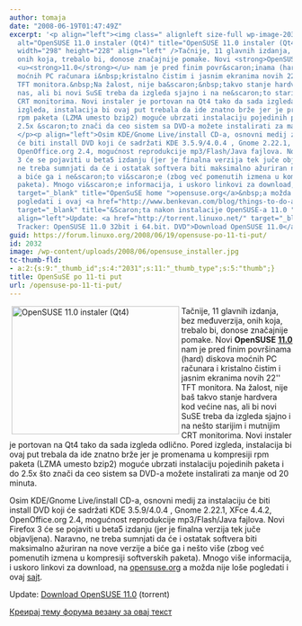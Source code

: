 ```yaml
---
author: tomaja
date: "2008-06-19T01:47:49Z"
excerpt: '<p align="left"><img class=" alignleft size-full wp-image-2031" src="https://linuxo.org/wp-content/uploads/2008/06/opensuse_installer.jpg"
  alt="OpenSUSE 11.0 instaler (Qt4)" title="OpenSUSE 11.0 instaler (Qt4)" hspace="4"
  width="298" height="228" align="left" />Tačnije, 11 glavnih izdanja, bez međuverzija,
  onih koja, trebalo bi, donose značajnije pomake. Novi <strong>OpenSUSE</strong>
  <u><strong>11.0</strong></u> nam je pred finim povr&scaron;inama (hard) diskova
  moćnih PC računara i&nbsp;kristalno čistim i jasnim ekranima novih 22&#39;&#39;
  TFT monitora.&nbsp;Na žalost, nije ba&scaron;&nbsp;takvo stanje hardvera kod većine
  nas, ali bi novi SuSE treba da izgleda sjajno i na ne&scaron;to starijim i mutnijim
  CRT monitorima. Novi instaler je portovan na Qt4 tako da sada izgleda odlično. Pored
  izgleda, instalacija bi ovaj put trebala da ide znatno brže jer je promenama u kompresiji
  rpm paketa (LZMA umesto bzip2) moguće ubrzati instalaciju pojedinih paketa i do
  2.5x &scaron;to znači da ceo sistem sa DVD-a možete instalirati za manje od 20 minuta.
  </p><p align="left">Osim KDE/Gnome Live/install CD-a, osnovni medij za instalaciju
  će biti install DVD koji će sadržati KDE 3.5.9/4.0.4 , Gnome 2.22.1, XFce 4.4.2,
  OpenOffice.org 2.4, mogućnost reprodukcije mp3/Flash/Java fajlova. Novi Firefox
  3 će se pojaviti u beta5 izdanju (jer je finalna verzija tek juče objavljena). Naravno,
  ne treba sumnjati da će i ostatak softvera biti maksimalno ažuriran na nove verzije
  a biće ga i ne&scaron;to vi&scaron;e (zbog već pomenutih izmena u kompresiji softverskih
  paketa). Mnogo vi&scaron;e informacija, i uskoro linkovi za download, na <a href="http://www.opensuse.org"
  target="_blank" title="OpenSuSE home ">opensuse.org</a>&nbsp;a možda nije lo&scaron;e
  pogledati i ovaj <a href="http://www.benkevan.com/blog/things-to-do-after-installing-opensuse-110/"
  target="_blank" title="&Scaron;ta nakon instalacije OpenSUSE-a 11.0 ">sajt</a>.&nbsp;</p><p
  align="left">Update: <a href="http://torrent.linuxo.net/" target="_blank" title="Linuxo
  Tracker: OpenSUSE 11.0 32bit i 64.bit. DVD">Download OpenSUSE 11.0</a> (torrent)</p>'
guid: https://forum.linuxo.org/2008/06/19/opensuse-po-11-ti-put/
id: 2032
image: /wp-content/uploads/2008/06/opensuse_installer.jpg
tc-thumb-fld:
- a:2:{s:9:"_thumb_id";s:4:"2031";s:11:"_thumb_type";s:5:"thumb";}
title: OpenSuSE po 11-ti put
url: /opensuse-po-11-ti-put/
---
```

<p align="left">
  <img class=" alignleft size-full wp-image-2031" src="https://linuxo.org/wp-content/uploads/2008/06/opensuse_installer.jpg" alt="OpenSUSE 11.0 instaler (Qt4)" title="OpenSUSE 11.0 instaler (Qt4)" hspace="4" width="298" height="228" align="left" />Tačnije, 11 glavnih izdanja, bez međuverzija, onih koja, trebalo bi, donose značajnije pomake. Novi <strong>OpenSUSE</strong> <u><strong>11.0</strong></u> nam je pred finim povr&scaron;inama (hard) diskova moćnih PC računara i&nbsp;kristalno čistim i jasnim ekranima novih 22'' TFT monitora.&nbsp;Na žalost, nije ba&scaron;&nbsp;takvo stanje hardvera kod većine nas, ali bi novi SuSE treba da izgleda sjajno i na ne&scaron;to starijim i mutnijim CRT monitorima. Novi instaler je portovan na Qt4 tako da sada izgleda odlično. Pored izgleda, instalacija bi ovaj put trebala da ide znatno brže jer je promenama u kompresiji rpm paketa (LZMA umesto bzip2) moguće ubrzati instalaciju pojedinih paketa i do 2.5x &scaron;to znači da ceo sistem sa DVD-a možete instalirati za manje od 20 minuta.
</p>

<p align="left">
  Osim KDE/Gnome Live/install CD-a, osnovni medij za instalaciju će biti install DVD koji će sadržati KDE 3.5.9/4.0.4 , Gnome 2.22.1, XFce 4.4.2, OpenOffice.org 2.4, mogućnost reprodukcije mp3/Flash/Java fajlova. Novi Firefox 3 će se pojaviti u beta5 izdanju (jer je finalna verzija tek juče objavljena). Naravno, ne treba sumnjati da će i ostatak softvera biti maksimalno ažuriran na nove verzije a biće ga i ne&scaron;to vi&scaron;e (zbog već pomenutih izmena u kompresiji softverskih paketa). Mnogo vi&scaron;e informacija, i uskoro linkovi za download, na <a href="http://www.opensuse.org" target="_blank" title="OpenSuSE home ">opensuse.org</a>&nbsp;a možda nije lo&scaron;e pogledati i ovaj <a href="http://www.benkevan.com/blog/things-to-do-after-installing-opensuse-110/" target="_blank" title="&Scaron;ta nakon instalacije OpenSUSE-a 11.0 ">sajt</a>.&nbsp;
</p>

<p align="left">
  Update: <a href="http://torrent.linuxo.net/" target="_blank" title="Linuxo Tracker: OpenSUSE 11.0 32bit i 64.bit. DVD">Download OpenSUSE 11.0</a> (torrent)
</p>

<!--break-->

[Креирај тему форума везану за овај текст](https://linuxo.org/nova-tema-na-forumu/?se_pid=2032)